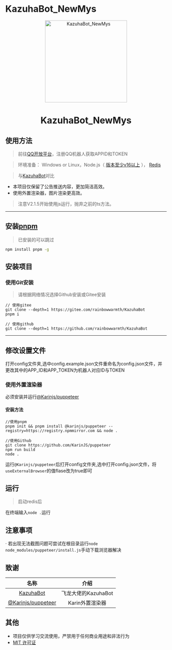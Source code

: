 # KazuhaBot_NewMys

<p align="center">
  <a href="https://github.com/rainbowwarmth/KazuhaBot_Newmys"><img src="https://upload-bbs.miyoushe.com/upload/2021/12/05/82642572/3196a8010ff14dd131d5192ba9b9743a_5729765311568100837.jpg?x-oss-process=image/resize,s_600/quality,q_80/auto-orient,0/interlace,1/format,jpg" width="256" height="256" alt="KazuhaBot_NewMys"></a>
</p>
<h1 align = "center">KazuhaBot_NewMys</h1>

## 使用方法
>
> 前往[QQ开放平台](https://q.qq.com/)，注册QQ机器人获取APPID和TOKEN

> 环境准备： Windows or Linux，Node.js（ [版本至少v16以上](http://nodejs.cn/download/) ）， [Redis](https://redis.io/docs/getting-started/installation/ )

> 与[KazuhaBot](https://github.com/feilongproject/KazuhaBot)对比

* 本项目仅保留了公告推送内容，更加简洁高效。
* 使用外置渲染器，图片渲染更高效。

> 注意V2.1.5开始使用js运行，抛弃之前的ts方法。

---

## 安装[pnpm](https://pnpm.io/zh/installation)

> 已安装的可以跳过

```sh
npm install pnpm -g
```

## 安装项目

### 使用Git安装
>
> 请根据网络情况选择Github安装或Gitee安装

```
// 使用gitee
git clone --depth=1 https://gitee.com/rainbowwarmth/KazuhaBot
pnpm i

// 使用github
git clone --depth=1 https://github.com/rainbowwarmth/KazuhaBot
```

---

## 修改设置文件

打开config文件夹,选中config.example.json文件重命名为config.json文件，并更改其中的APP_ID和APP_TOKEN为机器人对应ID与TOKEN

### 使用外置渲染器

必须安装并运行[@Karinjs/puppeteer](https://github.com/KarinJS/puppeteer/)

#### 安装方法

```
//使用pnpm
pnpm init && pnpm install @karinjs/puppeteer --registry=https://registry.npmmirror.com && node .

//使用Github
git clone https://github.com/KarinJS/puppeteer
npm run build
node .
```

运行`@Karinjs/puppeteer`后打开config文件夹,选中打开config.json文件，将`useExternalBrowser`的值flase改为true即可

## 运行
>
> 启动redis后

在终端输入`node .`运行

## 注意事项
 · 若出现无法截图问题可尝试在根目录运行`node node_modules/puppeteer/install.js`手动下载浏览器解决
## 致谢

|                           名称                                                         |        介绍           |
|:-------------------------------------------------------------:|:------------------:|
|[KazuhaBot](https://github.com/feilongproject/KazuhaBot)| 飞龙大佬的KazuhaBot |
|[@Karinjs/puppeteer](https://github.com/KarinJS/puppeteer/)| Karin外置渲染器|

## 其他

* 项目仅供学习交流使用，严禁用于任何商业用途和非法行为
* [MIT 许可证](https://github.com/rainbowwarmth/KazuhaBot_Newmys/blob/main/LICENSE)
